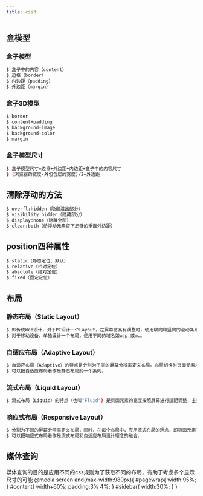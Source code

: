 ```yaml
---
title: css3
---
```



## 盒模型

### 盒子模型

``` bash
$ 盒子中的内容（content）
$ 边框（border）
$ 内边距（padding）
$ 外边距（margin）
```

### 盒子3D模型

``` bash
$ border
$ content+padding
$ background-image
$ background-color
$ margin
```

### 盒子模型尺寸

``` bash
$ 盒子模型尺寸=边框+外边距+内边距+盒子中的内容尺寸
$ (浏览器的宽度-外包含层的宽度)/2=外边距
```



## 清除浮动的方法

``` bash
$ overfl:hidden（隐藏溢出部分）
$ visibility:hidden（隐藏部分）
$ display:none（隐藏全部）
$ clear:both（给浮动元素留下足够的垂直外边距）
```

## position四种属性
``` bash
$ static（静态定位、默认）
$ relative（相对定位）
$ absolute（绝对定位）
$ fixed（固定定位）
```
## 布局
### 静态布局（Static Layout）

``` bash
$ 即传统Web设计，对于PC设计一个Layout，在屏幕宽高有调整时，使用横向和竖向的滚动条来查阅被遮掩部分；
$ 对于移动设备，单独设计一个布局，使用不同的域名如wap.或m.。
```
### 自适应布局（Adaptive Layout）

``` bash
$ 自适应布局（Adaptive）的特点是分别为不同的屏幕分辨率定义布局。布局切换时页面元素发生改变，但在每个布局中，页面元素不随窗口大小的调整发生变化。
$ 可以把自适应布局看作是静态布局的一个系列。
```
### 流式布局（Liquid Layout）

``` bash
$ 流式布局（Liquid）的特点（也叫"Fluid") 是页面元素的宽度按照屏幕进行适配调整，主要的问题是如果屏幕尺度跨度太大，那么在相对其原始设计而言过小或过大的屏幕上不能正常显示。
```
### 响应式布局（Responsive Layout）

``` bash
$ 分别为不同的屏幕分辨率定义布局，同时，在每个布局中，应用流式布局的理念，即页面元素宽度随着窗口调整而自动适配。
$ 可以把响应式布局看作是流式布局和自适应布局设计理念的融合。
```
## 媒体查询
媒体查询的目的是应用不同的css规则为了获取不同的布局，有助于考虑多个显示尺寸的可能
@media screen and(max-width:980px){
	#pagewrap{
	width:95%;
    }
    #content{
    width+60%;
    padding:3% 4%;
    }
    #sidebar{
     width:30%;
    }
}
